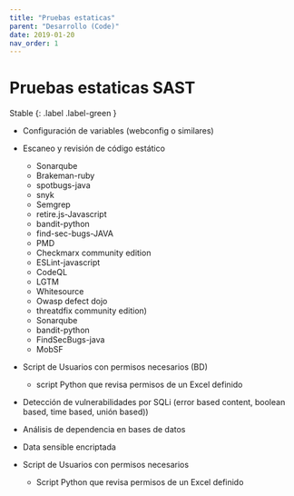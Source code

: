 ```yaml
---
title: "Pruebas estaticas"
parent: "Desarrollo (Code)"
date: 2019-01-20
nav_order: 1
---
```

# Pruebas estaticas SAST

Stable
{: .label .label-green }

-	Configuración de variables (webconfig o similares)
-	Escaneo y revisión de código estático 
    -	Sonarqube
    -	Brakeman-ruby
    -	spotbugs-java
    -	snyk
    -	Semgrep
    -	retire.js-Javascript
    -	bandit-python
    -	find-sec-bugs-JAVA
    -	PMD
    -	Checkmarx community edition
    -	ESLint-javascript
    -	CodeQL
    -	LGTM
    -	Whitesource
    -	Owasp defect dojo
    -	threatdfix community edition)
    -	Sonarqube
    -	bandit-python
    -	FindSecBugs-java
    -	MobSF
-	Script de Usuarios con permisos necesarios (BD)
    -	script Python que revisa permisos de un Excel definido
    
-	Detección de vulnerabilidades por SQLi (error based content, boolean based, time based, unión based))
-	Análisis de dependencia en bases de datos
-	Data sensible encriptada
-	Script de Usuarios con permisos necesarios
    -	Script Python que revisa permisos de un Excel definido

    

